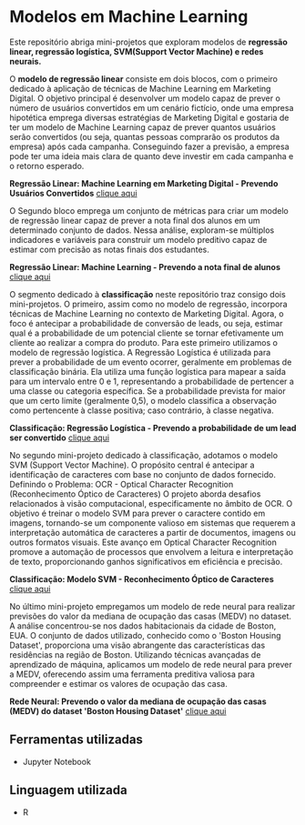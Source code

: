 # Modelos em Machine Learning

Este repositório abriga mini-projetos que exploram modelos de **regressão linear, regressão logística, SVM(Support Vector Machine) e redes neurais.**  

O **modelo de regressão linear** consiste em dois blocos, com o primeiro dedicado à aplicação de técnicas de Machine Learning em Marketing Digital. 
O objetivo principal é desenvolver um modelo capaz de prever o número de usuários convertidos em um cenário fictício, onde uma empresa hipotética emprega diversas 
estratégias de Marketing Digital e gostaria de ter um modelo de Machine Learning capaz de prever quantos usuários serão convertidos
(ou seja, quantas pessoas comprarão os produtos da empresa) após cada campanha. Conseguindo fazer a previsão, a empresa pode ter uma ideia mais clara de quanto deve investir em 
cada campanha e o retorno esperado.

**Regressão Linear: Machine Learning em Marketing Digital - Prevendo Usuários Convertidos**  [clique aqui](https://github.com/leticiadluz/Machine_learning_modelos/blob/main/Machine.learning_Marketing.digital_Regressao.ipynb)

O Segundo bloco emprega um conjunto de métricas para criar um modelo de regressão linear capaz de prever a nota final dos alunos em um determinado conjunto de dados. Nessa análise, exploram-se múltiplos indicadores e variáveis para construir um modelo preditivo capaz de estimar com precisão as notas finais dos estudantes.

**Regressão Linear: Machine Learning - Prevendo a nota final de alunos**  [clique aqui](https://github.com/leticiadluz/Machine_learning_modelos/blob/main/Previsao_notafinal_Regressao.ipynb)

O segmento dedicado à **classificação** neste repositório traz consigo dois mini-projetos. O primeiro, assim como no modelo de regressão, incorpora técnicas de Machine Learning no contexto de Marketing Digital. Agora, o foco é antecipar a probabilidade de conversão de leads, ou seja, estimar qual é a probabilidade de um potencial cliente se tornar efetivamente um cliente ao realizar a compra do produto. Para este primeiro utilizamos o modelo de regressão logística. A Regressão Logística é utilizada para prever a probabilidade de um evento ocorrer, geralmente em problemas de classificação binária. Ela utiliza uma função logística para mapear a saída para um intervalo entre 0 e 1, representando a probabilidade de pertencer a uma classe ou categoria específica. Se a probabilidade prevista for maior que um certo limite (geralmente 0,5), o modelo classifica a observação como pertencente à classe positiva; caso contrário, à classe negativa.

**Classificação: Regressão Logística - Prevendo a probabilidade de um lead ser convertido** [clique aqui](https://github.com/leticiadluz/Machine_learning_modelos/blob/main/Machine.learning_Marketing.digital_Classificacao.ipynb)

No segundo mini-projeto dedicado à classificação, adotamos o modelo SVM (Support Vector Machine). O propósito central é antecipar a identificação de caracteres com base no conjunto de dados fornecido. 
Definindo o Problema: OCR - Optical Character Recognition (Reconhecimento Óptico de Caracteres)
O projeto aborda desafios relacionados à visão computacional, especificamente no âmbito de OCR. O objetivo é treinar o modelo SVM para prever o caractere contido em imagens, tornando-se um componente valioso em sistemas que requerem a interpretação automática de caracteres a partir de documentos, imagens ou outros formatos visuais. Este avanço em Optical Character Recognition promove a automação de processos que envolvem a leitura e interpretação de texto, proporcionando ganhos significativos em eficiência e precisão.

**Classificação: Modelo SVM - Reconhecimento Óptico de Caracteres** [clique aqui](https://github.com/leticiadluz/Machine_learning_modelos/blob/main/Modelo_SVM.ipynb)

No último mini-projeto empregamos um modelo de rede neural para realizar previsões do valor da mediana de ocupação das casas (MEDV) no dataset. A análise concentrou-se nos dados habitacionais da cidade de Boston, EUA. O conjunto de dados utilizado, conhecido como o 'Boston Housing Dataset', proporciona uma visão abrangente das características das residências na região de Boston. Utilizando técnicas avançadas de aprendizado de máquina, aplicamos um modelo de rede neural para prever a MEDV, oferecendo assim uma ferramenta preditiva valiosa para compreender e estimar os valores de ocupação das casa.

**Rede Neural: Prevendo o valor da mediana de ocupação das casas (MEDV) do dataset 'Boston Housing Dataset'** [clique aqui](https://github.com/leticiadluz/Machine_learning_modelos/blob/main/Rede_neural.ipynb)

## Ferramentas utilizadas

* Jupyter Notebook

## Linguagem utilizada

* R
